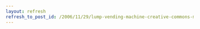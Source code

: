 ```yaml
---
layout: refresh
refresh_to_post_id: /2006/11/29/lump-vending-machine-creative-commons-minimal
---
```

